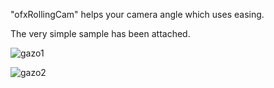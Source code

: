 "ofxRollingCam" helps your camera angle which uses easing.

The very simple sample has been attached.

![gazo1](https://raw.github.com/saebashi/ofxRollingCam/master/ofxaddons_thumbnail.png "gazo2")

![gazo2](http://i.imgur.com/uRAFZcV.gif "gazo1")
